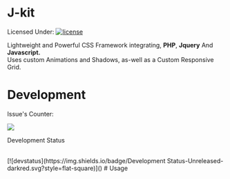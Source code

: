 # J-kit
Licensed Under: [![license](https://img.shields.io/github/license/mashape/apistatus.svg?maxAge=2592000)]()

<p> Lightweight and Powerful CSS Framework integrating, <b>PHP</b>, <b>Jquery</b> And <b>Javascript.</b></br>
Uses custom Animations and Shadows, as-well as a Custom Responsive Grid. </br>
</p>

# Development
<p> Issue's Counter: </p>
<a href="https://codeclimate.com/github/Jake7500/Jakekit.css"><img src="https://codeclimate.com/github/Jake7500/Jakekit.css/badges/issue_count.svg" /></a>
<p> Development Status </p>
</br>[![devstatus](https://img.shields.io/badge/Development Status-Unreleased-darkred.svg?style=flat-square)]()
# Usage

